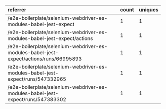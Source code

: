 | referrer                                                                               | count | uniques |
| :------------------------------------------------------------------------------------- | :---- | :------ |
| /e2e-boilerplate/selenium-webdriver-es-modules-babel-jest-expect                       | 1     | 1       |
| /e2e-boilerplate/selenium-webdriver-es-modules-babel-jest-expect/actions               | 1     | 1       |
| /e2e-boilerplate/selenium-webdriver-es-modules-babel-jest-expect/actions/runs/66995893 | 1     | 1       |
| /e2e-boilerplate/selenium-webdriver-es-modules-babel-jest-expect/runs/547332965        | 1     | 1       |
| /e2e-boilerplate/selenium-webdriver-es-modules-babel-jest-expect/runs/547383302        | 1     | 1       |